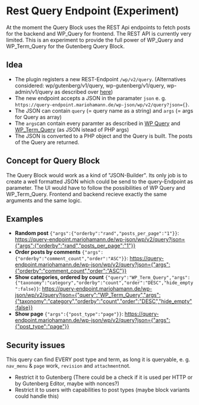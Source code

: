# Rest Query Endpoint (Experiment)
At the moment the Query Block uses the REST Api endpoints to fetch posts for the backend and WP_Query for frontend. The REST API is currently very limited.
This is an experiment to provide the full power of WP_Query and WP_Term_Query for the Gutenberg Query Block.

## Idea
- The plugin registers a new REST-Endpoint `/wp/v2/query`. (Alternatives considered: wp/gutenberg/v1/query, wp-gutenberg/v1/query, wp-admin/v1/query as described over [here](https://make.wordpress.org/core/2020/01/31/rest-api-introduce-dashboard-namespace/))
- The new endpoint accepts a JSON in the paramater `json` e. g. `https://query-endpoint.mariohamann.de/wp-json/wp/v2/query?json={}`.
- The JSON can contain `query` (= query name as a string) and `args` (= args for Query as array)
- The `args`can contain every paramter as described in [WP Query](https://developer.wordpress.org/reference/classes/wp_query/) and [WP_Term_Query](https://developer.wordpress.org/reference/classes/wp_term_query/) (as JSON istead of PHP args)
- The JSON is converted to a PHP object and the Query is built. The posts of the Query are returned.

## Concept for Query Block
The Query Block would work as a kind of "JSON-Builder". Its only job is to create a well formatted JSON which could be send to the query-Endpoint as parameter. The UI would have to follow the possibilities of WP Query and WP_Term_Query. Frontend and backend recieve exactly the same arguments and the same logic.

## Examples
- **Random post** `{"args":{"orderby":"rand","posts_per_page":"1"}}`: https://query-endpoint.mariohamann.de/wp-json/wp/v2/query?json={"args":{"orderby":"rand","posts_per_page":"1"}}
- **Order posts by comments** `{"args":{"orderby":"comment_count","order":"ASC"}}`: https://query-endpoint.mariohamann.de/wp-json/wp/v2/query?json={"args":{"orderby":"comment_count","order":"ASC"}}
- **Show categories, ordered by count** `{"query":"WP_Term_Query","args":{"taxonomy":"category","orderby":"count","order":"DESC","hide_empty":false}}`: https://query-endpoint.mariohamann.de/wp-json/wp/v2/query?json={"query":"WP_Term_Query","args":{"taxonomy":"category","orderby":"count","order":"DESC","hide_empty":false}}
- **Show page** `{"args":{"post_type":"page"}}`: https://query-endpoint.mariohamann.de/wp-json/wp/v2/query?json={"args":{"post_type":"page"}}

## Security issues
This query can find EVERY post type and term, as long it is queryable, e. g. `nav_menu` & `page` work, `revision` and `attachment`not. 
- Restrict it to Gutenberg (There could be a check if it is used per HTTP or by Gutenberg Editor, maybe with nonces?)
- Restrict it to users with capabilities to post types (maybe block variants could handle this)
